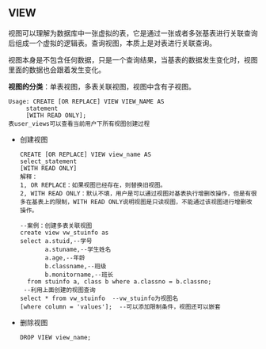 ## VIEW

视图可以理解为数据库中一张虚拟的表，它是通过一张或者多张基表进行关联查询后组成一个虚拟的逻辑表。查询视图，本质上是对表进行关联查询。                                                      

视图本身是不包含任何数据，只是一个查询结果，当基表的数据发生变化时，视图里面的数据也会跟着发生变化。

**视图的分类**：单表视图，多表关联视图，视图中含有子视图。

```plsql
Usage: CREATE [OR REPLACE] VIEW VIEW_NAME AS
	 statement
	 [WITH READ ONLY];
表user_views可以查看当前用户下所有视图创建过程
```

- 创建视图

  ```plsql
  CREATE [OR REPLACE] VIEW view_name AS
  select_statement
  [WITH READ ONLY]
  解释：
  1, OR REPLACE：如果视图已经存在，则替换旧视图。
  2, WITH READ ONLY：默认不填，用户是可以通过视图对基表执行增删改操作，但是有很多在基表上的限制，WITH READ ONLY说明视图是只读视图，不能通过该视图进行增删改操作。
  ```

  ```plsql
  --案例：创建多表关联视图
  create view vw_stuinfo as 
  select a.stuid,--学号
         a.stuname,--学生姓名
         a.age,--年龄
         b.classname,--班级
         b.monitorname,--班长
    from stuinfo a, class b where a.classno = b.classno;
   --利用上面创建的视图查询
  select * from vw_stuinfo  --vw_stuinfo为视图名
  [where column = 'values'];  --可以添加限制条件，视图还可以嵌套
  ```
  
- 删除视图

  ```plsql
  DROP VIEW view_name;
  ```